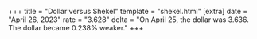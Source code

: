 +++
title = "Dollar versus Shekel"
template = "shekel.html"
[extra]
date = "April 26, 2023"
rate = "3.628"
delta = "On April 25, the dollar was 3.636. The dollar became 0.238% weaker."
+++
